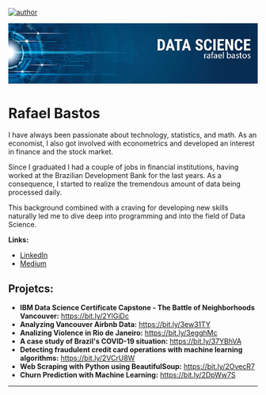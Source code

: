 [![author](https://img.shields.io/badge/author-rrbastos-orange)](https://www.linkedin.com/in/rrbastos/) 

<p align="center">
  <img src="img/github_cover.png" >
</p>

# Rafael Bastos
I have always been passionate about technology, statistics, and math. As an economist, I also got involved with econometrics and developed an interest in finance and the stock market.

Since I graduated I had a couple of jobs in financial institutions, having worked at the Brazilian Development Bank for the last years. As a consequence, I started to realize the tremendous amount of data being processed daily.

This background combined with a craving for developing new skills naturally led me to dive deep into programming and into the field of Data Science.


**Links:**
* [LinkedIn](https://www.linkedin.com/in/rrbastos/)
* [Medium](https://medium.com/@rafa.bastos)


## Projetcs:
* **IBM Data Science Certificate Capstone - The Battle of Neighborhoods Vancouver:** https://bit.ly/2YlGiDc
* **Analyzing Vancouver Airbnb Data:** https://bit.ly/3ew31TY
* **Analizing Violence in Rio de Janeiro:** https://bit.ly/3egghMc
* **A case study of Brazil's COVID-19 situation:** https://bit.ly/37YBhVA
* **Detecting fraudulent credit card operations with machine learning algorithms:** https://bit.ly/2VCrU8W
* **Web Scraping with Python using BeautifulSoup:** https://bit.ly/2OvecR7
* **Churn Prediction with Machine Learning:** https://bit.ly/2DpWw7S
---




